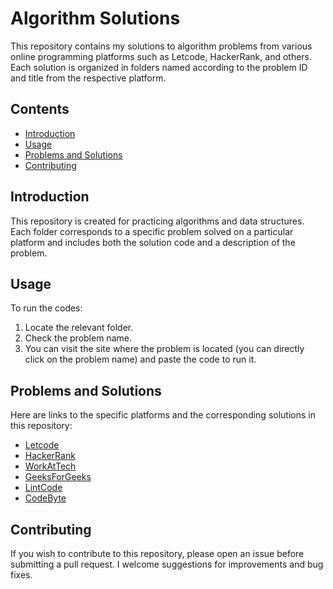 # Algorithm Solutions

This repository contains my solutions to algorithm problems from various online programming platforms such as Letcode, HackerRank, and others. Each solution is organized in folders named according to the problem ID and title from the respective platform.

## Contents

- [Introduction](#introduction)
- [Usage](#usage)
- [Problems and Solutions](#problems-and-solutions)
- [Contributing](#contributing)

## Introduction

This repository is created for practicing algorithms and data structures. Each folder corresponds to a specific problem solved on a particular platform and includes both the solution code and a description of the problem.

## Usage

To run the codes:

1. Locate the relevant folder.
2. Check the problem name.
3. You can visit the site where the problem is located (you can directly click on the problem name) and paste the code to run it.

## Problems and Solutions

Here are links to the specific platforms and the corresponding solutions in this repository:

- [Letcode](https://github.com/yourusername/coding-challenge/blob/main/letcode)
- [HackerRank](https://github.com/yourusername/coding-challenge/blob/main/hackerrank)
- [WorkAtTech](https://github.com/yourusername/coding-challenge/blob/main/workattech)
- [GeeksForGeeks](https://github.com/yourusername/coding-challenge/blob/main/geeksforgeeks)
- [LintCode](https://github.com/yourusername/coding-challenge/blob/main/lintcode)
- [CodeByte](https://github.com/yourusername/coding-challenge/blob/main/codebyte)

## Contributing

If you wish to contribute to this repository, please open an issue before submitting a pull request. I welcome suggestions for improvements and bug fixes.

